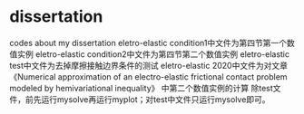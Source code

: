 # dissertation
codes about my dissertation
eletro-elastic condition1中文件为第四节第一个数值实例
eletro-elastic condition2中文件为第四节第二个数值实例
eletro-elastic test中文件为去掉摩擦接触边界条件的测试
eletro-elastic 2020中文件为对文章《Numerical approximation of an electro-elastic frictional contact problem modeled by hemivariational inequality》
中第二个数值实例的计算
除test文件，前先运行mysolve再运行myplot；对test中文件只运行mysolve即可。

